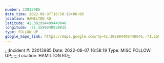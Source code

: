 ```yaml
---
number: 22013985
date_time: 2022-08-07T16:58:19+00:00
location: HAMILTON RD
latitude: 42.392994409440846
longitude: -71.1590040958835
type: FOLLOW UP
google_maps_link: https://maps.google.com/?q=42.392994409440846,-71.1590040958835
---
```


;;;Incident #: 22013985  Date: 2022-08-07 16:58:19   Type: MISC FOLLOW UP;;;;;;Location: HAMILTON RD;;;
